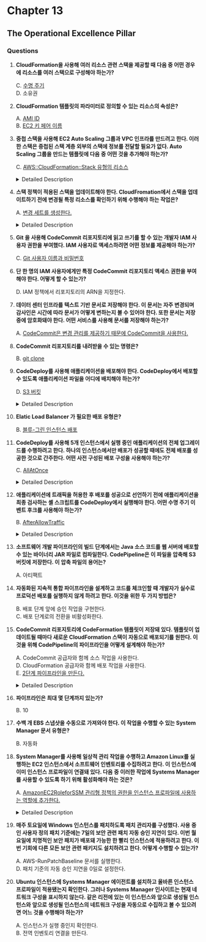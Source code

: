 # Chapter 13

## The Operational Excellence Pillar

### Questions

1. **CloudFormation을 사용해 여러 리소스 관련 스택을 제공할 때 다음 중 어떤 경우에 리소스를 여러 스택으로 구성해야 하는가?**

    C. [수명 주기](https://docs.aws.amazon.com/ko_kr/AWSCloudFormation/latest/UserGuide/best-practices.html#organizingstacks)  
    D. 소유권  

1. **CloudFormation 템플릿의 파라미터로 정의할 수 있는 리소스의 속성은?**

    A. [AMI ID](https://docs.aws.amazon.com/ko_kr/AWSCloudFormation/latest/UserGuide/parameters-section-structure.html)  
    B. [EC2 키 페어 이름](https://docs.aws.amazon.com/servicecatalog/latest/adminguide/getstarted-keypair.html)

1. **중첩 스택을 사용해 EC2 Auto Scaling 그룹과 VPC 인프라를 만드려고 한다. 이러한 스택은 중첩된 스택 계층 외부의 스택에 정보를 전달할 필요가 없다. Auto Scaling 그룹을 만드는 템플릿에 다음 중 어떤 것을 추가해야 하는가?**

    C. [AWS::CloudFormation::Stack 유형의 리소스](https://docs.aws.amazon.com/ko_kr/AWSCloudFormation/latest/UserGuide/using-cfn-nested-stacks.html)  

    <details><summary>Detailed Description</summary>

    **Nested Stacks**  
    다른 스택의 일부로 생성된 스택을 중첩스택이라고 한다.  
    중첩스택에는 이름 옆에 `NESTED` 라고 표시되어 있다.  

    특정 스택에 중첩스택을 생성할 때는 `AWS::CloudFormation::Stack` 를 사용한다.

    ![cfn-console-nested-stacks](https://user-images.githubusercontent.com/48475824/118784517-0cf22600-b8cb-11eb-89fe-02e6aeb63e28.png)

    - A 는 루트 스택 (최상위 스택)
    - B, C, D 는 루트 A 스택으로부터 파생된 중첩 스택

    </details>

1. **스택 정책이 적용된 스택을 업데이트해야 한다. CloudFromation에서 스택을 업데이트하기 전에 변경될 특정 리소스를 확인하기 위해 수행해야 하는 작업은?**

    A. [변경 세트를 생성한다.](https://docs.aws.amazon.com/AWSCloudFormation/latest/UserGuide/change-sets-for-nested-stacks.html)

    <details><summary>Detailed Description</summary>

    **Change Sets**  
   변경 세트를 통해 스택 계층의 변경 사항(변경이 어떠한 영향을 미칠지)을 미리 확인 가능하다.  
   - 스택 업데이트 전 CloudFormation 이 수행할 변경 사항 보기

    </details>

1. **Git 을 사용해 CodeCommit 리포지토리에 읽고 쓰기를 할 수 있는 개발자 IAM 사용자 권한을 부여했다. IAM 사용자로 액세스하려면 어떤 정보를 제공해야 하는가?**

    C. [Git 사용자 이름과 비밀번호](https://docs.aws.amazon.com/codecommit/latest/userguide/setting-up-gc.html)

1. **단 한 명의 IAM 사용자에게만 특정 CodeCommit 리포지토리 액세스 권한을 부여해야 한다. 어떻게 할 수 있는가?**

    D. IAM 정책에서 리포지토리의 ARN을 지정한다.

1. **데이터 센터 인프라를 텍스트 기반 문서로 저장해야 한다. 이 문서는 자주 변경되며 감사인은 시간에 따라 문서가 어떻게 변하는지 볼 수 있어야 한다. 또한 문서는 저장 중에 암호화돼야 한다. 어떤 서비스를 사용해 문서를 저장해야 하는가?**

    A. [CodeCommit은 변경 관리를 제공하기 때문에 CodeCommit을 사용한다.](https://docs.aws.amazon.com/codecommit/latest/userguide/welcome.html)

1. **CodeCommit 리포지토리를 내려받을 수 있는 명령은?**

    B. [git clone](https://docs.aws.amazon.com/codecommit/latest/userguide/getting-started.html)

1. **CodeDeploy를 사용해 애플리케이션을 배포해야 한다. CodeDeploy에서 배포할 수 있도록 애플리케이션 파일을 어디에 배치해야 하는가?**

    D. [S3 버킷](https://docs.aws.amazon.com/codedeploy/latest/userguide/deployments-cross-account.html)

    <details><summary>Detailed Description</summary>

    CodeDeploy를 통해 배포시 S3 Bucket을 사용한다. 그 외 Git Repo나 EBS SnapShot에서는 배포 불가하다.

    </details>

1. **Elatic Load Balancer 가 필요한 배포 유형은?**

    B. [블루-그린 인스턴스 배포](https://docs.aws.amazon.com/codedeploy/latest/userguide/integrations-aws-elastic-load-balancing.html)

1. **CodeDeploy를 사용해 5개 인스턴스에서 실행 중인 애플리케이션의 전체 업그레이드를 수행하려고 한다. 하나의 인스턴스에서만 배포가 성공할 때에도 전체 배포를 성공한 것으로 간주한다. 어떤 사전 구성된 배포 구성을 사용해야 하는가?**

    C. [AllAtOnce](https://docs.aws.amazon.com/ko_kr/codedeploy/latest/userguide/deployment-configurations.html)

    <details><summary>Detailed Description</summary>

    **Deployment Configuration**  
    CodeDeploy 관련 배포 구성은 아래의 종류가 있다.  
    - `AllAtOnce`  
      하나 이상의 인스턴스에 성공적으로 배포 됬다면 그 외 모든 배포 상태가 성공 상태로 전환됨.  
    - `HalfAtATime`  
      절반 이상(rounded down)이 배포에 성공하면 그 외 모든 배포들이 성공되었다고 취급.  
    - `OneAtATime`  
      한 번에 한 인스턴스에만 배포가 진행된다.  

    </details>

1. **애플리케이션에 트래픽을 허용한 후 배포를 성공으로 선언하기 전에 애플리케이션을 최종 검사하는 셸 스크립트를 CodeDeploy에서 실행해야 한다. 어떤 수명 주기 이벤트 후크를 사용해야 하는가?**

    B. [AfterAllowTraffic](https://docs.aws.amazon.com/codedeploy/latest/userguide/reference-appspec-file-structure-hooks.html)

    <details><summary>Detailed Description</summary>

    **Lifecycle event hooks**

    - `BeforeInstall`
    - `AfterInstall`
    - `AfterAllowTestTraffic`
    - `BeforeAllowTraffic`
    - `AfterAllowTraffic`

    ```
    Start -> BeforeInstall -> Install -> AfterInstall -> AllowTestTraffic -> AfterAllowTestTraffic -> BeforeAllowTraffic -> AllowTraffic -> AfterAllowTraffic -> End
    ```

    </details>

1. **소프트웨어 개발 파이프라인의 빌드 단계에서는 Java 소스 코드를 웹 서버에 배포할 수 있는 바이너리 JAR 파일로 컴파일한다. CodePipeline은 이 파일을 압축해 S3 버킷에 저장한다. 이 압축 파일의 용어는?**

    A. 아티팩트

1. **자동화된 지속적 통합 파이프라인을 설계하고 코드를 체크인할 때 개발자가 실수로 프로덕션 배포를 실행하지 않게 하려고 한다. 이것을 위한 두 가지 방법은?**

    B. 배포 단계 앞에 승인 작업을 구현한다.  
    C. 배포 단계로의 전환을 비활성화한다.  

1. **CodeCommit 리포지토리에 CodeFormation 템플릿이 저장돼 있다. 템플릿이 업데이트될 때마다 새로운 CloudFormation 스택이 자동으로 배포되기를 원한다. 이것을 위해 CodePipeline의 파이프라인을 어떻게 설계해야 하는가?**

    A. CodeCommit 공급자와 함께 소스 작업을 사용한다.  
    D. CloudFormation 공급자와 함께 배포 작업을 사용한다.  
    E. [2단계 파이프라인을 만든다.](https://docs.aws.amazon.com/codepipeline/latest/userguide/pipelines-create.html)  

    <details><summary>Detailed Description</summary>

    Pipeline은 최소 2 단계로 구성한다.  
    - Step 1  
      소스 동작  
      A build stage
    - Step 2  
      배포 작업  
      A deployment stage

    </details>

1. **파이프라인은 최대 몇 단계까지 있는가?**

    B. 10

1. **수백 개 EBS 스냅샷을 수동으로 가져와야 한다. 이 작업을 수행할 수 있는 System Manager 문서 유형은?**

    B. 자동화

1. **System Manager를 사용해 일상적 관리 작업을 수행하고 Amazon Linux를 실행하는 EC2 인스턴스에서 소프트웨어 인벤토리를 수집하려고 한다. 이 인스턴스에 이미 인스턴스 프로파일이 연결돼 있다. 다음 중 이러한 작업에 Systems Manager를 사용할 수 있도록 하기 위해 활성화해야 하는 것은?**

    A. [AmazonEC2RoleforSSM 관리형 정책의 권한을 인스턴스 프로파일에 사용하는 역할에 추가한다.](https://aws.amazon.com/ko/blogs/mt/applying-managed-instance-policy-best-practices/)  

    <details><summary>Detailed Description</summary>

    **04.16.2020**  
    `AmazonEC2RoleforSSM` 이 `AmazonSSMManagedInstanceCore` 로 대체되었다.  
    - 새로운 리소스는 더 이상 `AmazonEC2RoleforSSM`가 적용되지 않는다.  

    **AmazonSSMManagedInstanceCore**  
    It provides:  
    - Register as a managed instance
    - Send heartbeat information
    - Send and receive messages for Run Command and Session Manager
    - Retrieve State Manager association details
    - Read parameters in Parameter Store

    </details>

1. **매주 토요일에 Windows 인스턴스를 패치하도록 패치 관리자를 구성했다. 사용 중인 사용자 정의 패치 기준에는 7일의 보안 관련 패치 자동 승인 지연이 있다. 이번 월요일에 치명적인 보안 패치가 배포돼 가능한 한 빨리 인스턴스에 적용하려고 한다. 이번 기회에 다른 모든 보안 관련 패키지도 설치하려고 한다. 어떻게 수행할 수 있는가?**

    A. AWS-RunPatchBaseline 문서를 실행한다.  
    D. 패치 기준의 자동 승인 지연을 0일로 설정한다.  

1. **Ubuntu 인스턴스에 Systems Manager 에이전트를 설치하고 올바른 인스턴스 프로파일이 적용됐는지 확인한다. 그러나 Systems Manager 인사이트는 현재 네트워크 구성을 표시하지 않는다. 같은 리전에 있는 이 인스턴스와 앞으로 생성될 인스턴스와 앞으로 생성될 인스턴스의 네트워크 구성을 자동으로 수집하고 볼 수 있으려면 어느 것을 수행해야 하는가?**

    A. 인스턴스가 실행 중인지 확인한다.  
    B. 전역 인벤토리 연결을 만든다.
